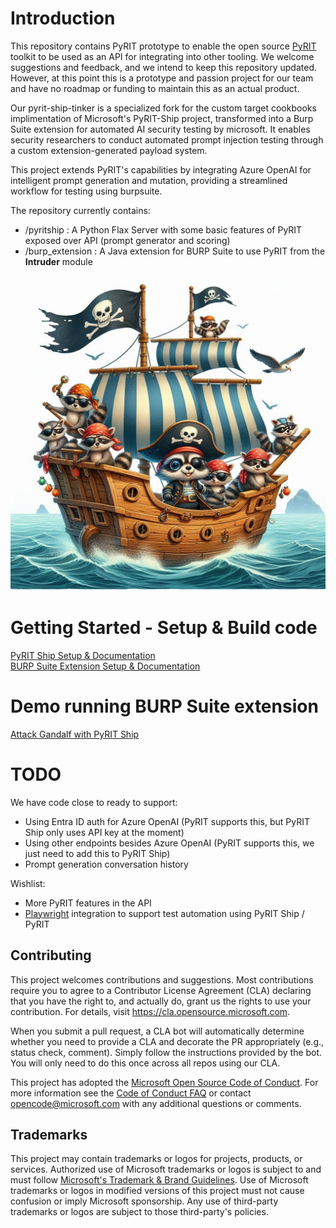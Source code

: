 # Introduction 
This repository contains PyRIT prototype to enable the open source [PyRIT](https://github.com/Azure/PyRIT) toolkit to be used as an API for integrating into other tooling. We welcome suggestions and feedback, and we intend to keep this repository updated. However, at this point this is a prototype and passion project for our team and have no roadmap or funding to maintain this as an actual product.

Our pyrit-ship-tinker is a specialized fork for the custom target cookbooks implimentation of Microsoft's PyRIT-Ship project, transformed into a Burp Suite extension for automated AI security testing by microsoft. It enables security researchers to conduct automated prompt injection testing through a custom extension-generated payload system.

This project extends PyRIT's capabilities by integrating Azure OpenAI for intelligent prompt generation and mutation, providing a streamlined workflow for testing using burpsuite.

The repository currently contains:
- /pyritship : A Python Flax Server with some basic features of PyRIT exposed over API (prompt generator and scoring)
- /burp_extension : A Java extension for BURP Suite to use PyRIT from the **Intruder** module

![Cartoon image of pirate raccoons on a pirate ship](./docs/images/pyrit_ship.png)

# Getting Started - Setup & Build code
[PyRIT Ship Setup & Documentation](/docs/pyritship.md) \
[BURP Suite Extension Setup & Documentation](/docs/burp_extension.md)

# Demo running BURP Suite extension
[Attack Gandalf with PyRIT Ship](/docs/burp_gandalf_demo.md)

# TODO
We have code close to ready to support:

- Using Entra ID auth for Azure OpenAI (PyRIT supports this, but PyRIT Ship only uses API key at the moment)
- Using other endpoints besides Azure OpenAI (PyRIT supports this, we just need to add this to PyRIT Ship)
- Prompt generation conversation history

Wishlist:
- More PyRIT features in the API
- [Playwright](https://playwright.dev/) integration to support test automation using PyRIT Ship / PyRIT


## Contributing

This project welcomes contributions and suggestions.  Most contributions require you to agree to a
Contributor License Agreement (CLA) declaring that you have the right to, and actually do, grant us
the rights to use your contribution. For details, visit https://cla.opensource.microsoft.com.

When you submit a pull request, a CLA bot will automatically determine whether you need to provide
a CLA and decorate the PR appropriately (e.g., status check, comment). Simply follow the instructions
provided by the bot. You will only need to do this once across all repos using our CLA.

This project has adopted the [Microsoft Open Source Code of Conduct](https://opensource.microsoft.com/codeofconduct/).
For more information see the [Code of Conduct FAQ](https://opensource.microsoft.com/codeofconduct/faq/) or
contact [opencode@microsoft.com](mailto:opencode@microsoft.com) with any additional questions or comments.

## Trademarks

This project may contain trademarks or logos for projects, products, or services. Authorized use of Microsoft 
trademarks or logos is subject to and must follow 
[Microsoft's Trademark & Brand Guidelines](https://www.microsoft.com/en-us/legal/intellectualproperty/trademarks/usage/general).
Use of Microsoft trademarks or logos in modified versions of this project must not cause confusion or imply Microsoft sponsorship.
Any use of third-party trademarks or logos are subject to those third-party's policies.
